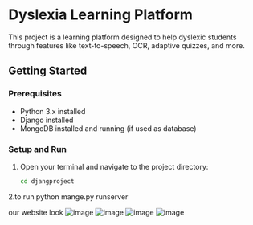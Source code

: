 # Dyslexia Learning Platform

This project is a learning platform designed to help dyslexic students through features like text-to-speech, OCR, adaptive quizzes, and more.

## Getting Started

### Prerequisites

- Python 3.x installed
- Django installed
- MongoDB installed and running (if used as database)

### Setup and Run

1. Open your terminal and navigate to the project directory:

   ```bash
   cd djangproject
2.to run
  python mange.py runserver


our website look
![image](https://github.com/user-attachments/assets/b3b8daba-a23d-4ad6-af1c-732d700d8b4b)
![image](https://github.com/user-attachments/assets/02d6d1f0-7e25-421d-946a-45b0dc4278b5)
![image](https://github.com/user-attachments/assets/59853468-b5f2-4d35-b668-fcc8d35170a9)
![image](https://github.com/user-attachments/assets/9f6365bd-1741-48bd-bc3f-f26d2117d1c7)



